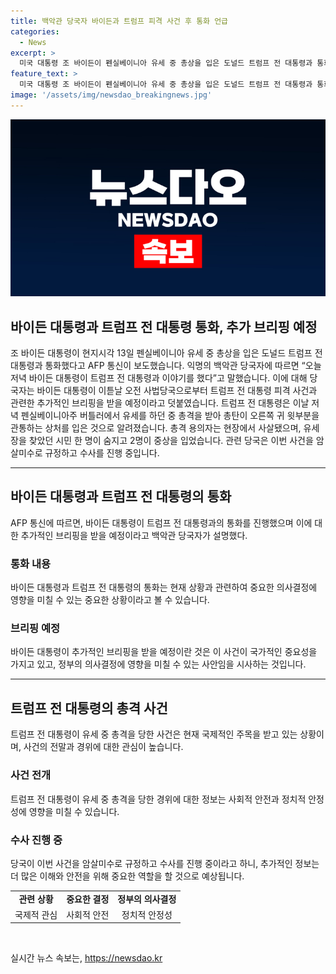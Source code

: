 ```yaml
---
title: 백악관 당국자 바이든과 트럼프 피격 사건 후 통화 언급
categories:
  - News
excerpt: >
  미국 대통령 조 바이든이 펜실베이니아 유세 중 총상을 입은 도널드 트럼프 전 대통령과 통화했다고 AFP 보도. 익명의 백악관 당국자는 바이든이 트럼프와 이야기를 했으며, 이튿날 오전 트럼프 총격 사건과 관련한 브리핑을 받을 예정이라고 전했다. 트럼프는 유세 중 총격을 당했고, 용의자는 사살됐으며 1명 사망, 2명 중상. 당국은 사건을 암살미수로 규정하고 수사 중.
feature_text: >
  미국 대통령 조 바이든이 펜실베이니아 유세 중 총상을 입은 도널드 트럼프 전 대통령과 통화했다고 AFP 보도. 익명의 백악관 당국자는 바이든이 트럼프와 이야기를 했으며, 이튿날 오전 트럼프 총격 사건과 관련한 브리핑을 받을 예정이라고 전했다. 트럼프는 유세 중 총격을 당했고, 용의자는 사살됐으며 1명 사망, 2명 중상. 당국은 사건을 암살미수로 규정하고 수사 중.
image: '/assets/img/newsdao_breakingnews.jpg'
---
```


<p><img src="/assets/img/newsdao_breakingnews.jpg" alt="cryptoinkorea 속보" /></p>

<h2>바이든 대통령과 트럼프 전 대통령 통화, 추가 브리핑 예정</h2>

<p data-ke-size="size16">조 바이든 대통령이 현지시각 13일 펜실베이니아 유세 중 총상을 입은 도널드 트럼프 전 대통령과 통화했다고 AFP 통신이 보도했습니다. 익명의 백악관 당국자에 따르면 “오늘 저녁 바이든 대통령이 트럼프 전 대통령과 이야기를 했다”고 말했습니다. 이에 대해 당국자는 바이든 대통령이 이튿날 오전 사법당국으로부터 트럼프 전 대통령 피격 사건과 관련한 추가적인 브리핑을 받을 예정이라고 덧붙였습니다. 트럼프 전 대통령은 이날 저녁 펜실베이니아주 버틀러에서 유세를 하던 중 총격을 받아 총탄이 오른쪽 귀 윗부분을 관통하는 상처를 입은 것으로 알려졌습니다. 총격 용의자는 현장에서 사살됐으며, 유세장을 찾았던 시민 한 명이 숨지고 2명이 중상을 입었습니다. 관련 당국은 이번 사건을 암살미수로 규정하고 수사를 진행 중입니다. </p>

<hr>

<h2 data-ke-size="size26">바이든 대통령과 트럼프 전 대통령의 통화</h2>

<p data-ke-size="size16">AFP 통신에 따르면, 바이든 대통령이 트럼프 전 대통령과의 통화를 진행했으며 이에 대한 추가적인 브리핑을 받을 예정이라고 백악관 당국자가 설명했다.</p>

<h3>통화 내용</h3>

<p data-ke-size="size16">바이든 대통령과 트럼프 전 대통령의 통화는 현재 상황과 관련하여 중요한 의사결정에 영향을 미칠 수 있는 중요한 상황이라고 볼 수 있습니다.</p>

<h3>브리핑 예정</h3>

<p data-ke-size="size16">바이든 대통령이 추가적인 브리핑을 받을 예정이란 것은 이 사건이 국가적인 중요성을 가지고 있고, 정부의 의사결정에 영향을 미칠 수 있는 사안임을 시사하는 것입니다.</p>

<hr>

<h2 data-ke-size="size26">트럼프 전 대통령의 총격 사건</h2>

<p data-ke-size="size16">트럼프 전 대통령이 유세 중 총격을 당한 사건은 현재 국제적인 주목을 받고 있는 상황이며, 사건의 전말과 경위에 대한 관심이 높습니다.</p>

<h3>사건 전개</h3>

<p data-ke-size="size16">트럼프 전 대통령이 유세 중 총격을 당한 경위에 대한 정보는 사회적 안전과 정치적 안정성에 영향을 미칠 수 있습니다.</p>

<h3>수사 진행 중</h3>

<p data-ke-size="size16">당국이 이번 사건을 암살미수로 규정하고 수사를 진행 중이라고 하니, 추가적인 정보는 더 많은 이해와 안전을 위해 중요한 역할을 할 것으로 예상됩니다.</p>

<table>
    <tr>
        <td style="text-align: center; height: 17px;"><b>관련 상황</b></td>
        <td style="text-align: center; height: 17px;"><b>중요한 결정</b></td>
        <td style="text-align: center; height: 17px;"><b>정부의 의사결정</b></td>
    </tr>
    <tr>
        <td style="text-align: center; height: 17px;">국제적 관심</td>
        <td style="text-align: center; height: 17px;">사회적 안전</td>
        <td style="text-align: center; height: 17px;">정치적 안정성</td>
    </tr>
</table>

<p data-ke-size="size16"><br></p>
실시간 뉴스 속보는, <a href="https://newsdao.kr" rel="dofollow">https://newsdao.kr</a>


